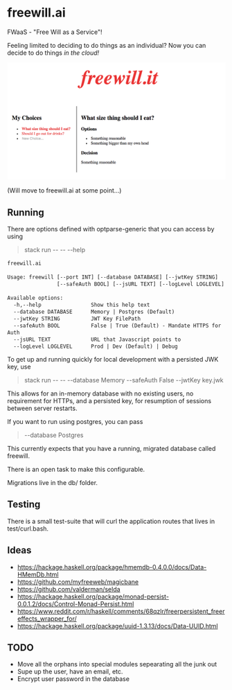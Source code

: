 
# freewill.ai

FWaaS - "Free Will as a Service"!

Feeling limited to deciding to do things as an individual? Now you can decide to do things _in the cloud!_

![](https://github.com/sordina/freewill.it/blob/master/frontend/images/freewill.png?raw=true)

(Will move to freewill.ai at some point...)

## Running

There are options defined with optparse-generic that you can access by using

> stack run -- -- --help


    freewill.ai

    Usage: freewill [--port INT] [--database DATABASE] [--jwtKey STRING]
                    [--safeAuth BOOL] [--jsURL TEXT] [--logLevel LOGLEVEL]

    Available options:
      -h,--help                Show this help text
      --database DATABASE      Memory | Postgres (Default)
      --jwtKey STRING          JWT Key FilePath
      --safeAuth BOOL          False | True (Default) - Mandate HTTPS for Auth
      --jsURL TEXT             URL that Javascript points to
      --logLevel LOGLEVEL      Prod | Dev (Default) | Debug


To get up and running quickly for local development with a persisted JWK key, use

> stack run -- -- --database Memory --safeAuth False --jwtKey key.jwk

This allows for an in-memory database with no existing users, no requirement for HTTPs,
and a persisted key, for resumption of sessions between server restarts.


If you want to run using postgres, you can pass

> --database Postgres

This currently expects that you have a running, migrated database called freewill.

There is an open task to make this configurable.

Migrations live in the db/ folder.


## Testing

There is a small test-suite that will curl the application routes that lives in test/curl.bash.


## Ideas

* <https://hackage.haskell.org/package/hmemdb-0.4.0.0/docs/Data-HMemDb.html>
* <https://github.com/myfreeweb/magicbane>
* <https://github.com/valderman/selda>
* <https://hackage.haskell.org/package/monad-persist-0.0.1.2/docs/Control-Monad-Persist.html>
* <https://www.reddit.com/r/haskell/comments/68qzlr/freerpersistent_freereffects_wrapper_for/>
* <https://hackage.haskell.org/package/uuid-1.3.13/docs/Data-UUID.html>


## TODO

* Move all the orphans into special modules sepearating all the junk out
* Supe up the user, have an email, etc.
* Encrypt user password in the database






